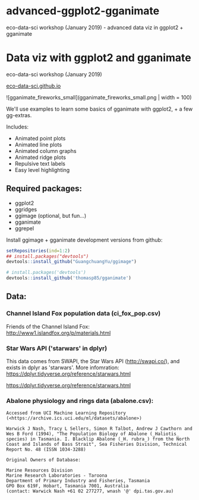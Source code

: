 # advanced-ggplot2-gganimate
eco-data-sci workshop (January 2019) - advanced data viz in ggplot2 + gganimate

# Data viz with ggplot2 and gganimate
eco-data-sci workshop (January 2019) 

[eco-data-sci.github.io](eco-data-sci.github.io)

![gganimate_fireworks_small](gganimate_fireworks_small.png | width = 100)

We'll use examples to learn some basics of gganimate with ggplot2, + a few gg-extras. 

Includes:

- Animated point plots
- Animated line plots
- Animated column graphs
- Animated ridge plots
- Repulsive text labels
- Easy level highlighting

## Required packages: 

- ggplot2
- ggridges 
- ggimage (optional, but fun...)
- gganimate
- ggrepel

Install ggimage + gganimate development versions from github:

```r
setRepositories(ind=1:2)
## install.packages("devtools")
devtools::install_github("GuangchuangYu/ggimage")
```

```r
# install.packages('devtools')
devtools::install_github('thomasp85/gganimate')
```

## Data: 

### Channel Island Fox population data (ci_fox_pop.csv)

Friends of the Channel Island Fox: <http://www1.islandfox.org/p/materials.html>

### Star Wars API ('starwars' in dplyr)

This data comes from SWAPI, the Star Wars API (<http://swapi.co/>), and exists in dplyr as 'starwars'. More infomration: <https://dplyr.tidyverse.org/reference/starwars.html>



https://dplyr.tidyverse.org/reference/starwars.html

### Abalone physiology and rings data (abalone.csv): 
    Accessed from UCI Machine Learning Repository (<https://archive.ics.uci.edu/ml/datasets/abalone>)

    Warwick J Nash, Tracy L Sellers, Simon R Talbot, Andrew J Cawthorn and Wes B Ford (1994), "The Population Biology of Abalone (_Haliotis_ species) in Tasmania. I. Blacklip Abalone (_H. rubra_) from the North Coast and Islands of Bass Strait", Sea Fisheries Division, Technical Report No. 48 (ISSN 1034-3288)

    Original Owners of Database:

    Marine Resources Division
    Marine Research Laboratories - Taroona
    Department of Primary Industry and Fisheries, Tasmania
    GPO Box 619F, Hobart, Tasmania 7001, Australia
    (contact: Warwick Nash +61 02 277277, wnash '@' dpi.tas.gov.au) 
